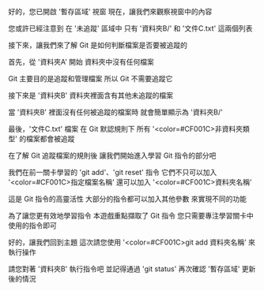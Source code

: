好的，您已開啟 '暫存區域' 視窗
現在，讓我們來觀察視窗中的內容

您或許已經注意到
在 '未追蹤' 區域中
只有 '資料夾B/' 和 '文件C.txt' 這兩個列表

接下來，讓我們來了解
Git 是如何判斷檔案是否要被追蹤的

首先，從 '資料夾A' 開始
資料夾中沒有任何檔案

Git 主要目的是追蹤和管理檔案
所以 Git 不需要追蹤它

接下來是 '資料夾B'
資料夾裡面含有其他未追蹤的檔案

當 '資料夾B' 裡面沒有任何被追蹤的檔案時
就會簡單顯示為 '資料夾B/'

最後，'文件C.txt' 檔案
在 Git 默認規則下
所有 '<color=#CF001C>非資料夾類型</color>' 的檔案都會被追蹤

在了解 Git 追蹤檔案的規則後
讓我們開始進入學習 Git 指令的部分吧

我們在前一關卡學習的 'git add'、'git reset' 指令
它們不只可以加入 '<color=#CF001C>指定檔案名稱</color>'
還可以加入 '<color=#CF001C>資料夾名稱</color>'

這是 Git 指令的高靈活性
大部分的指令都可以加入其他參數
來實現不同的功能

為了讓您更有效地學習指令
本遊戲重點擷取了 Git 指令
您只需要專注學習關卡中使用的指令即可

好的，讓我們回到主題
這次請您使用 '<color=#CF001C>git add 資料夾名稱</color>' 來執行操作

請您對著 '資料夾B' 執行指令吧
並記得通過 'git status' 
再次確認 '暫存區域' 更新後的情況